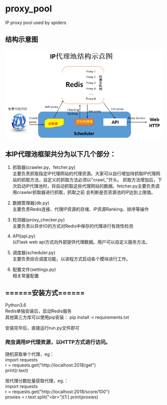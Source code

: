 # proxy_pool

IP proxy pool used by spiders<p>

## 结构示意图
![结构示意图](https://github.com/qingchunjun/proxy_pool/blob/master/img/architecture.png)


## 本IP代理池框架共分为以下几个部分：<br>

1. 抓取器(crawler.py、fetcher.py)<br>
主要负责抓取指定IP代理网站的代理资源。大家可以自行增加待抓取IP代理网站的抓取方法，自定义的抓取方法必须以"crawl_"开头。
抓取方法增加后，下次启动IP代理池时，将自动抓取这些代理网站的数据。fetcher.py主要负责调用crawler抓取器进行抓取，抓取之前
会判断是否资源池的IP达到上限值。<br>

2. 数据管理器(db.py)<br>
主要负责Redis连接、代理IP资源的存储、IP资源Ranking、排序等操作<br>

3. 检测器(proxy_checker.py)<br>
主要负责以异步IO的方式对Redis中保存的代理进行有效性检测<br>

4. API(api.py)<br>
以Flask web api方式向外部提供代理数据。用户可以自定义服务方法。<br>

5. 调度器(scheduler.py)<br>
主要负责综合调度功能，以进程方式启动各个模块进行工作。<br>

6. 配置文件(settings.py)<br>
相关常量配置<br>


## ======安装方式======<br>

Python3.6<br>
Redis单独安装后，启动Redis服务<br>
其他第三方库可以使用pip安装： pip install -r requirements.txt<br>

安装完毕后，直接运行run.py文件即可<br>

### 爬虫调用IP代理资源，以HTTP方式进行访问。<br>

随机获取单个代理，eg：<br>
import requests<br>
r = requests.get("http://localhost:2018/get")<br>
print(r.text)

按代理分数批量获取代理，eg.：<br>
import requests<br>
r = requests.get("http://localhost:2018/score/100")<br>
proxies = r.text.split("\<br\>")[1:]
print(proxies)
